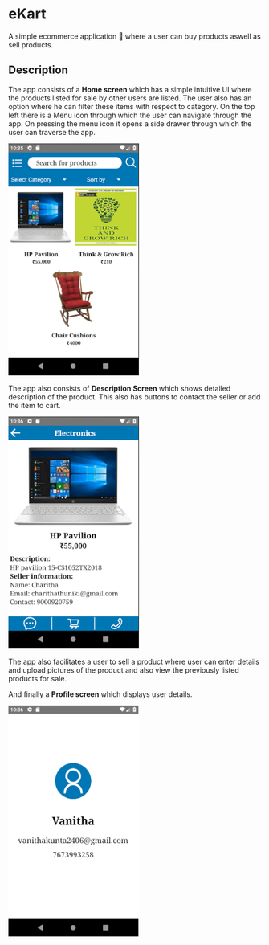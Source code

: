 # eKart

A simple ecommerce application :shopping_cart: where a user can buy products aswell as sell products.


## Description

The app consists of a **Home screen** which has a simple intuitive UI where the products listed for sale by other users are listed. The user also has an option where he can filter these items with respect to category. On the top left there is a Menu icon through which the user can navigate through the app. On pressing the menu icon it opens a side drawer through which the user can traverse the app.

!["Home"](https://github.com/VanithaKunta/eKart/blob/master/screenshots/Home.png)

The app also consists of **Description Screen** which shows detailed description of the product. This also has buttons to contact the seller or add the item to cart.

!["Description"](https://github.com/VanithaKunta/eKart/blob/master/screenshots/Description.png)

The app also facilitates a user to sell a product where user can enter details and upload pictures of the product and also view the previously listed products for sale. 

And finally a **Profile screen** which displays user details.

!["Profile"](https://github.com/VanithaKunta/eKart/blob/master/screenshots/Profile.png)
